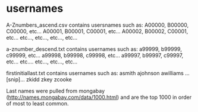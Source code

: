 # usernames

A-Znumbers_ascend.csv contains usersnames such as:
  A00000, B00000, C00000, etc... 
  A00001, B00001, C00001, etc...
  A00002, B00002, C00001, etc...
  etc..., etc..., etc..., etc...
  
a-znumber_descend.txt contains usernames such as:
  a99999, b99999, c99999, etc...
  a99998, b99998, c99998, etc...
  a99997, b99997, c99997, etc...
  etc.... etc..., etc..., etc...
  
firstinitiallast.txt contains usernames such as:
  asmith
  ajohnson
  awilliams
  ...[snip]...
  zkidd
  zkey
  zcooke
  
  Last names were pulled from mongabay (http://names.mongabay.com/data/1000.html) and are the top 1000 in order of most to    least common.
